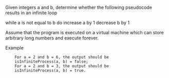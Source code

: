 Given integers a and b, determine whether the following pseudocode results in an infinite loop

while a is not equal to b do
  increase a by 1
  decrease b by 1

Assume that the program is executed on a virtual machine which can store arbitrary long numbers and execute forever.

Example

```
    For a = 2 and b = 6, the output should be
    isInfiniteProcess(a, b) = false;
    For a = 2 and b = 3, the output should be
    isInfiniteProcess(a, b) = true.
```

